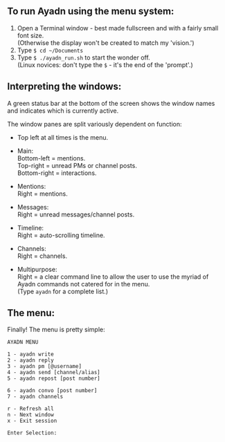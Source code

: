 ## To run Ayadn using the menu system:

1. Open a Terminal window - best made fullscreen and with a fairly small font size.   
   (Otherwise the display won't be created to match my 'vision.')
2. Type `$ cd ~/Documents`
3. Type `$ ./ayadn_run.sh` to start the wonder off.   
  (Linux novices: don't type the `$` - it's the end of the 'prompt'.)

## Interpreting the windows:

A green status bar at the bottom of the screen shows the window names and indicates which is currently active.

 The window panes are split variously dependent on function:

* Top left at all times is the menu.

* Main:   
  Bottom-left = mentions.   
  Top-right = unread PMs or channel posts.   
  Bottom-right = interactions.

* Mentions:   
  Right = mentions.

* Messages:   
  Right = unread messages/channel posts.

* Timeline:   
  Right = auto-scrolling timeline.

* Channels:   
  Right = channels.

* Multipurpose:   
  Right = a clear command line to allow the user to use the myriad of Ayadn commands not catered for in the menu.   
  (Type `ayadn` for a complete list.)

## The menu:

Finally! The menu is pretty simple:

```
AYADN MENU

1 - ayadn write
2 - ayadn reply
3 - ayadn pm [@username]
4 - ayadn send [channel/alias]
5 - ayadn repost [post number]

6 - ayadn convo [post number]
7 - ayadn channels

r - Refresh all
n - Next window
x - Exit session

Enter Selection:
```
